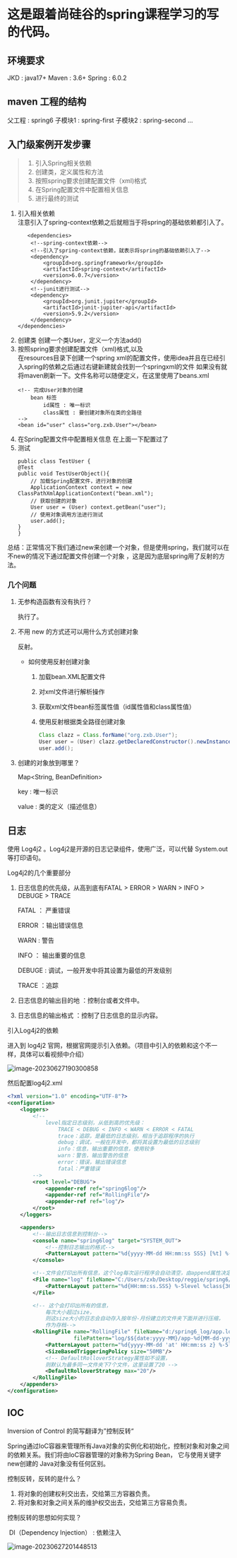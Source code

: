 # 这是跟着尚硅谷的spring课程学习的写的代码。

## 环境要求
JKD : java17+
Maven : 3.6+
Spring : 6.0.2

## maven 工程的结构
父工程 : spring6
    子模块1 : spring-first
    子模块2 : spring-second
    ...

## 入门级案例开发步骤
>1. 引入Spring相关依赖
>2. 创建类，定义属性和方法
>3. 按照spring要求创建配置文件（xml)格式
>4. 在Spring配置文件中配置相关信息
>5. 进行最终的测试
1. 引入相关依赖\
    注意引入了spring-context依赖之后就相当于将spring的基础依赖都引入了。
    ```
       <dependencies>
        <!--spring-context依赖-->
        <!--引入了spring-context依赖，就表示将spring的基础依赖引入了-->
        <dependency>
            <groupId>org.springframework</groupId>
            <artifactId>spring-context</artifactId>
            <version>6.0.7</version>
        </dependency>
        <!--junit进行测试-->
        <dependency>
            <groupId>org.junit.jupiter</groupId>
            <artifactId>junit-jupiter-api</artifactId>
            <version>5.9.2</version>
        </dependency>
    </dependencies>
   ```
2. 创建类
    创建一个类User，定义一个方法add()
3. 按照spring要求创建配置文件（xml)格式,以及\
    在resources目录下创建一个spring xml的配置文件，使用idea并且在已经引入spring的依赖之后通过右键新建就会找到一个springxml的文件
    如果没有就将maven刷新一下。文件名称可以随便定义，在这里使用了beans.xml
    ```
    <!-- 完成User对象的创建
        bean 标签
            id属性 : 唯一标识
            class属性 : 要创建对象所在类的全路径
    -->
    <bean id="user" class="org.zxb.User"></bean>
   ```
4. 在Spring配置文件中配置相关信息
    在上面一下配置过了
5. 测试
    ```
   public class TestUser {
    @Test
    public void TestUserObject(){
        // 加载Spring配置文件，进行对象的创建
        ApplicationContext context = new ClassPathXmlApplicationContext("bean.xml");
        // 获取创建的对象
        User user = (User) context.getBean("user");
        // 使用对象调用方法进行测试
        user.add();
    }
    }
   ```

总结：正常情况下我们通过new来创建一个对象，但是使用spring，我们就可以在不new的情况下通过配置文件创建一个对象
，这是因为底层spring用了反射的方法。

### 几个问题

1. 无参构造函数有没有执行？

   执行了。

2. 不用 new 的方式还可以用什么方式创建对象

   反射。

   * 如何使用反射创建对象

     1. 加载bean.XML配置文件

     2. 对xml文件进行解析操作

     3. 获取xml文件bean标签属性值（id属性值和class属性值）

     4. 使用反射根据类全路径创建对象

        ```java
        Class clazz = Class.forName("org.zxb.User");
        User user = (User) clazz.getDeclaredConstructor().newInstance();
        user.add();
        ```

3. 创建的对象放到哪里？

   Map<String, BeanDefinition>

   key : 唯一标识

   value : 类的定义（描述信息） 

## 日志

使用 Log4j2 。Log4j2是开源的日志记录组件，使用广泛，可以代替 System.out 等打印语句。

Log4j2的几个重要部分

1. 日志信息的优先级，从高到底有FATAL > ERROR > WARN > INFO > DEBUGE > TRACE

   FATAL ： 严重错误

   ERROR ：输出错误信息

   WARN : 警告

   INFO ： 输出重要的信息

   DEBUGE : 调试，一般开发中将其设置为最低的开发级别

   TRACE ：追踪

2. 日志信息的输出目的地 ：控制台或者文件中。
3. 日志信息的输出格式 ：控制了日志信息的显示内容。



引入Log4j2的依赖

进入到 log4j2 官网，根据官网提示引入依赖。（项目中引入的依赖和这个不一样，具体可以看视频中介绍）

![image-20230627190300858](https://raw.githubusercontent.com/faceItCalmly/image_host/master/image-20230627190300858.png)

然后配置log4j2.xml

```xml
<?xml version="1.0" encoding="UTF-8"?>
<configuration>
    <loggers>
        <!--
            level指定日志级别，从低到高的优先级：
                TRACE < DEBUG < INFO < WARN < ERROR < FATAL
                trace：追踪，是最低的日志级别，相当于追踪程序的执行
                debug：调试，一般在开发中，都将其设置为最低的日志级别
                info：信息，输出重要的信息，使用较多
                warn：警告，输出警告的信息
                error：错误，输出错误信息
                fatal：严重错误
        -->
        <root level="DEBUG">
            <appender-ref ref="spring6log"/>
            <appender-ref ref="RollingFile"/>
            <appender-ref ref="log"/>
        </root>
    </loggers>

    <appenders>
        <!--输出日志信息到控制台-->
        <console name="spring6log" target="SYSTEM_OUT">
            <!--控制日志输出的格式-->
            <PatternLayout pattern="%d{yyyy-MM-dd HH:mm:ss SSS} [%t] %-3level %logger{1024} - %msg%n"/>
        </console>

        <!--文件会打印出所有信息，这个log每次运行程序会自动清空，由append属性决定，适合临时测试用-->
        <File name="log" fileName="C:/Users/zxb/Desktop/reggie/spring6/test.log" append="false">
            <PatternLayout pattern="%d{HH:mm:ss.SSS} %-5level %class{36} %L %M - %msg%xEx%n"/>
        </File>

        <!-- 这个会打印出所有的信息，
            每次大小超过size，
            则这size大小的日志会自动存入按年份-月份建立的文件夹下面并进行压缩，
            作为存档-->
        <RollingFile name="RollingFile" fileName="d:/spring6_log/app.log"
                     filePattern="log/$${date:yyyy-MM}/app-%d{MM-dd-yyyy}-%i.log.gz">
            <PatternLayout pattern="%d{yyyy-MM-dd 'at' HH:mm:ss z} %-5level %class{36} %L %M - %msg%xEx%n"/>
            <SizeBasedTriggeringPolicy size="50MB"/>
            <!-- DefaultRolloverStrategy属性如不设置，
            则默认为最多同一文件夹下7个文件，这里设置了20 -->
            <DefaultRolloverStrategy max="20"/>
        </RollingFile>
    </appenders>
</configuration>
```



## IOC

Inversion of Control 的简写翻译为”控制反转“



Spring通过IoC容器来管理所有Java对象的实例化和初始化，控制对象和对象之间的依赖关系。我们将由IoC容器管理的对象称为Spring Bean， 它与使用关键字new创建的 Java对象没有任何区别。



控制反转，反转的是什么？

1. 将对象的创建权利交出去，交给第三方容器负责。
2. 将对象和对象之间关系的维护权交出去，交给第三方容易负责。

控制反转的思想如何实现？

​	DI（Dependency Injection） : 依赖注入



![image-20230627201448513](https://raw.githubusercontent.com/faceItCalmly/image_host/master/image-20230627201448513.png)